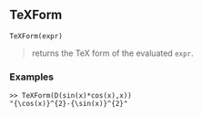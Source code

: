 ## TeXForm

```
TeXForm(expr)
```

> returns the TeX form of the evaluated `expr`. 
 
### Examples
```
>> TeXForm(D(sin(x)*cos(x),x))
"{\cos(x)}^{2}-{\sin(x)}^{2}"
```

